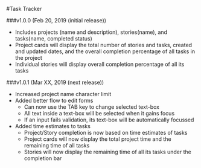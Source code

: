 #Task Tracker

###v1.0.0 (Feb 20, 2019 (initial release))
* Includes projects (name and description), stories(name), and tasks(name, completed status)
* Project cards will display the total number of stories and tasks, created and updated dates, and the overall completion percentage of all tasks in the project
* Individual stories will display overall completion percentage of all its tasks

###v1.0.1 (Mar XX, 2019 (next release))
* Increased project name character limit
* Added better flow to edit forms
	* Can now use the TAB key to change selected text-box
	* All text inside a text-box will be selected when it gains focus
	* If an input fails validation, its text-box will be automatically focussed
* Added time estimates to tasks
	* Project/Story completion is now based on time estimates of tasks
	* Project cards will now display the total project time and the remaining time of all tasks
	* Stories will now display the remaining time of all its tasks under the completion bar
